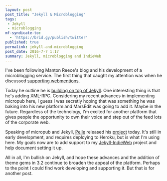 ```yaml
---
layout: post
post_title: "Jekyll & Microblogging"
tags:
 - Jekyll
 - microblogging
mf-syndicate-to:
  - 'https://brid.gy/publish/twitter'
published: true
permalink: jekyll-and-microblogging
post_date: 2016-7-7 1:17
summary: Jekyll, microblogging and IndieWeb
---
```

I've been following Manton Reece's blog and his development of a microblogging service. The first thing that caught my attention was when he discussed [supporting webmentions](http://manton.org/tag/civilcomments).

Today he outline he is [building on top of Jekyll](http://www.manton.org/2016/07/building-on-jekyll.html). One interesting thing is that he's adding XML-RPC. Considering my recent advances in implementing micropub here, I guess I was secretly hoping that was something he was baking into his new platform and MarsEdit was going to add it. Maybe in the future. Regardless of the technology, I'm excited for another platform that gives people the opportunity to own their voice and step out of the feed lots of the corporate web.

Speaking of micropub and Jekyll, [Pelle](http://voxpelli.com) released his [project](https://github.com/voxpelli/webpage-micropub-to-github) today. It's still in early development, and requires deploying to Heroku, but is what I'm using here. My goals now are to add support to my [Jekyll-IndieWeb](https://github.com/miklb/jekyll-indieweb) project and help document setting it up.

All in all, I'm bullish on Jekyll, and hope these advances and the addition of theme gems in 3.2 continue to broaden the appeal of the platform. Perhaps to the point I could find work developing and supporting it. But that is for another post.
